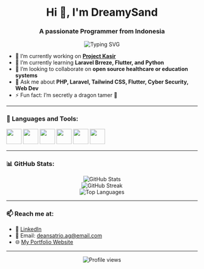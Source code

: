 <h1 align="center">Hi 👋, I'm DreamySand</h1>
<h3 align="center">A passionate Programmer from Indonesia</h3>

<p align="center">
  <img src="https://readme-typing-svg.demolab.com?font=Fira+Code&size=22&pause=1000&center=true&vCenter=true&width=435&lines=Fullstack+Developer;PHP+%7C+Laravel+%7C+JavaScript+%7C+Flutter;Cyber+Security+Enthusiast;Lifelong+Learner" alt="Typing SVG" />
</p>

- 🔭 I’m currently working on **[Project Kasir](#)**  
- 🌱 I’m currently learning **Laravel Brreze, Flutter, and Python**  
- 👯 I’m looking to collaborate on **open source healthcare or education systems**  
- 💬 Ask me about **PHP, Laravel, Tailwind CSS, Flutter, Cyber Security, Web Dev**  
- ⚡ Fun fact: I’m secretly a dragon tamer 🐉

---

### 🚀 Languages and Tools:

<p align="left">
  <img src="https://cdn.jsdelivr.net/gh/devicons/devicon/icons/php/php-original.svg" width="40" /> 
  <img src="https://cdn.jsdelivr.net/gh/devicons/devicon/icons/laravel/laravel-original.svg" width="40" />
  <img src="https://cdn.jsdelivr.net/gh/devicons/devicon/icons/javascript/javascript-original.svg" width="40" />
  <img src="https://cdn.jsdelivr.net/gh/devicons/devicon/icons/flutter/flutter-original.svg" width="40" />
  <img src="https://cdn.jsdelivr.net/gh/devicons/devicon/icons/mysql/mysql-original.svg" width="40" />
  <img src="https://cdn.jsdelivr.net/gh/devicons/devicon/icons/bash/bash-original.svg" width="40" />
</p>

---

### 📊 GitHub Stats:

<p align="center">
  <img src="https://github-readme-stats.vercel.app/api?username=dreamysand&show_icons=true&theme=radical" alt="GitHub Stats" />
  <br />
  <img src="https://github-readme-streak-stats.herokuapp.com/?user=dreamysand&theme=radical" alt="GitHub Streak" />
  <br />
  <img src="https://github-readme-stats.vercel.app/api/top-langs/?username=dreamysand&layout=compact&theme=radical" alt="Top Languages" />
</p>

---

### 📫 Reach me at:
- 💼 [LinkedIn]([https://www.linkedin.com/in/dean-satrio-arung-gesang-5640781b5/])
- 📧 Email: deansatrio.ag@email.com
- 🌐 [My Portfolio Website](https://dreamysand.my.id)

---

<p align="center">
  <img src="https://komarev.com/ghpvc/?username=dreamysand&style=flat-square&color=blue" alt="Profile views" />
</p>
